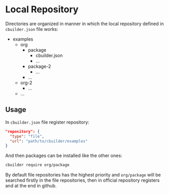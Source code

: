 # Local Repository

Directories are organized in manner in which the local repository defined in `cbuilder.json` file works:

- examples
  - org
    - package
      - cbuilder.json
      - ...
    - package-2
      - ...
    - ...
  - org-2
    - ...
  - ...
  
## Usage

In `cbuilder.json` file register repository:

```json
"repository": {
  "type": "file",
  "url": "path/to/cbuilder/examples"
}
```

And then packages can be installed like the other ones:

```sh
cbuilder require org/package
```

By default file repositories has the highest priority and `org/package` will be searched firstly in the file repositories, then in official repository registers and at the end in github.